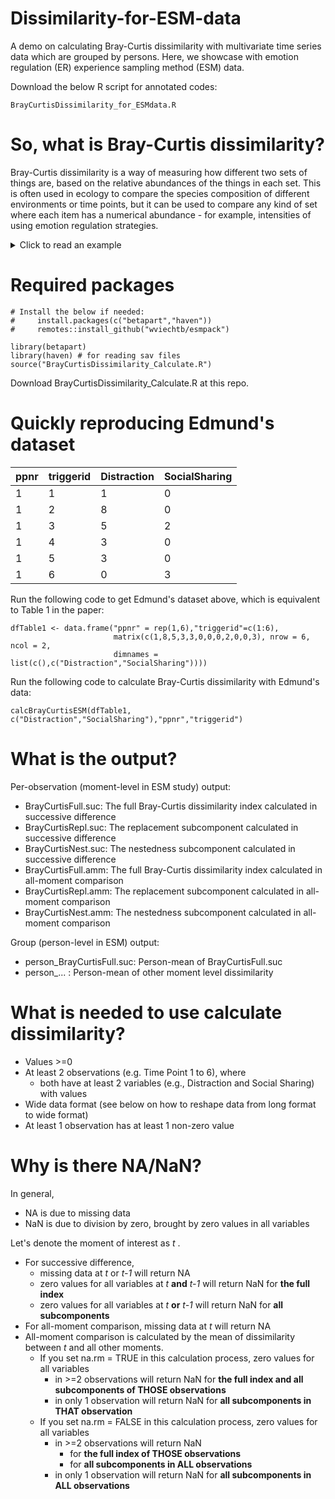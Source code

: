 # Dissimilarity-for-ESM-data
A demo on calculating Bray-Curtis dissimilarity with multivariate time series data which are grouped by persons. Here, we showcase with emotion regulation (ER) experience sampling method (ESM) data.

Download the below R script for annotated codes:

	BrayCurtisDissimilarity_for_ESMdata.R
# So, what is Bray-Curtis dissimilarity?
Bray-Curtis dissimilarity is a way of measuring how different two sets of things are, based on the relative abundances of the things in each set. This is often used in ecology to compare the species composition of different environments or time points, but it can be used to compare any kind of set where each item has a numerical abundance - for example, intensities of using emotion regulation strategies.

<details>
  <summary>Click to read an example</summary>
Imagine you want to see how Edmund use regulate his emotions upon hearing some shocking news, for example, feeling anxious on his safety hearing there is a war outbreak. Over the day, you ask Edmund to rate every 2 hours the intensity with which he used three different emotion regulation strategies, on a scale from 0 to 10, with 0 meaning they did not use the strategy at all and 10 meaning they used the strategy extremely intensively. The three strategies are cognitive reappraisal,  distraction, and social sharing. Here are the ratings you get:

11am:

- Reappraisal: 2 
-  Distraction: 8
-   Social Sharing: 0

1pm:

- Reappraisal: 3  
- Distraction: 5
-   Social Sharing: 2

To calculate the Bray-Curtis dissimilarity within Edmund's reporting between 11am and 1pm, you:

1.  Add up the total intensity of using ER strategies for time point:

-   11am has a total of 10 (2+8+0)
-   1pm has a total of 10 (3+5+2)

2. Identify the set of minimum intensity across time points. the minimum intensity is 2 for reappraisal  (out of 2 and 3), 5 for distraction (5, 8), and 0 for social sharing (0,2). This makes a set of (2,5,0). 
3.  For each time point, add up the intensity exclusive to that time point. This is subtracting the set of intensity with the minimum set. So,

-   For 11am: (2+8+0) - (2+5+0) = 3
-   For 1pm: (3+5+2) - (2+5+0) = 3

3.  Add up the exclusive intensity of the two time points and divide it by the total intensity get Bray-Curtis dissimilarity:

-  (3+3)/(10+10) = 0.333

A value of 0 in Bray-Curtis dissimilarity would indicate that the two sets are identical, while a value of 1 would indicate that the two sets share no species in common. The Bray-Curtis dissimilarity between 11am and 1pm is 0.333. This tells you that the two time points are different, but not to a great extent.  

</details>




# Required packages
	# Install the below if needed:
	#     install.packages(c("betapart","haven"))
	#     remotes::install_github("wviechtb/esmpack")

	library(betapart)
	library(haven) # for reading sav files
	source("BrayCurtisDissimilarity_Calculate.R")
Download BrayCurtisDissimilarity_Calculate.R at this repo.

# Quickly reproducing Edmund's dataset
|ppnr|triggerid|Distraction|SocialSharing |
|---|----------|-----------|----|
|1|1|1|0|
|1|2|8|0|
|1|3|5|2|
|1|4|3|0|
|1|5|3|0|
|1|6|0|3|

Run the following code to get Edmund's dataset above, which is equivalent to Table 1 in the paper:

	dfTable1 <- data.frame("ppnr" = rep(1,6),"triggerid"=c(1:6),
	                       matrix(c(1,8,5,3,3,0,0,0,2,0,0,3), nrow = 6, ncol = 2,
	                       dimnames = list(c(),c("Distraction","SocialSharing"))))
Run the following code to calculate Bray-Curtis dissimilarity with Edmund's data:

	calcBrayCurtisESM(dfTable1, c("Distraction","SocialSharing"),"ppnr","triggerid")
# What is the output?
Per-observation (moment-level in ESM study) output:
- BrayCurtisFull.suc:	The full Bray-Curtis dissimilarity index calculated in successive difference
- BrayCurtisRepl.suc:	The replacement subcomponent calculated in successive difference
- BrayCurtisNest.suc:	The nestedness subcomponent calculated in successive difference
- BrayCurtisFull.amm:	The full Bray-Curtis dissimilarity index calculated in all-moment comparison
- BrayCurtisRepl.amm:	The replacement subcomponent calculated in all-moment comparison
- BrayCurtisNest.amm:	The nestedness subcomponent calculated in all-moment comparison

Group (person-level in ESM) output:
- person_BrayCurtisFull.suc:	Person-mean of BrayCurtisFull.suc
- person_... : Person-mean of other moment level dissimilarity 
# What is needed to use calculate dissimilarity?
- Values >=0
- At least 2 observations (e.g. Time Point 1 to 6), where 
	- both have at least 2 variables (e.g., Distraction and Social Sharing)  with values
- Wide data format (see below on how to reshape data from long format to wide format)
- At least 1 observation has at least 1 non-zero value
# Why is there NA/NaN?
In general,
- NA is due to missing data
- NaN is due to division by zero, brought by zero values in all variables

Let's denote the moment of interest as *t* .
- For successive difference, 
	- missing data at *t* or *t-1* will return NA
	- zero values for all variables at *t* **and** *t-1* will return NaN for **the full index** 
	- zero values for all variables at *t* **or** *t-1* will return NaN for **all subcomponents** 
- For all-moment comparison, missing data at *t*  will return NA  
- All-moment comparison is calculated by the mean of dissimilarity between *t* and all other moments.
	- If you set na.rm = TRUE in this calculation process, zero values for all variables
		- in >=2 observations will return NaN for **the full index and all subcomponents of THOSE observations** 
		- in only 1 observation will return NaN for **all subcomponents in THAT observation** 
	- If you set na.rm = FALSE in this calculation process, zero values for all variables
		- in >=2 observations will return NaN 
			- for **the full index of THOSE observations** 
			- for **all subcomponents in ALL observations** 
		- in only 1 observation will return NaN for **all subcomponents in ALL observations** 


